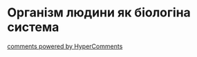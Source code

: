 <div id="hypercomments_widget" class="js-hypercomments-widget invisible"></div>

# Організм людини як біологіна система


<div class="js-hypercomments-container">
<a href="http://hypercomments.com" class="hc-link" title="comments widget">comments powered by HyperComments</a>
</div>